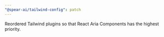 ```yaml
---
"@spear-ai/tailwind-config": patch
---
```


Reordered Tailwind plugins so that React Aria Components has the highest priority.
